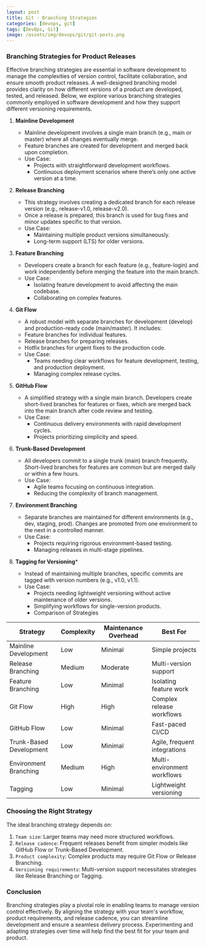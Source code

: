 ```yaml
---
layout: post
title: Git - Branching Strategies
categories: [devops, git]
tags: [DevOps, Git]
image: /assets/img/devops/git/git-posts.png
---
```


### Branching Strategies for Product Releases

Effective branching strategies are essential in software development to manage the complexities of version control, facilitate collaboration, and ensure smooth product releases. A well-designed branching model provides clarity on how different versions of a product are developed, tested, and released. Below, we explore various branching strategies commonly employed in software development and how they support different versioning requirements.

1. **Mainline Development**

    - Mainline development involves a single main branch (e.g., main or master) where all changes eventually merge.
    - Feature branches are created for development and merged back upon completion.
    - Use Case:
      - Projects with straightforward development workflows.
      - Continuous deployment scenarios where there’s only one active version at a time.

2. **Release Branching**

    - This strategy involves creating a dedicated branch for each release version (e.g., release-v1.0, release-v2.0).
    - Once a release is prepared, this branch is used for bug fixes and minor updates specific to that version.
    - Use Case:
      - Maintaining multiple product versions simultaneously.
      - Long-term support (LTS) for older versions.

3. **Feature Branching**

    - Developers create a branch for each feature (e.g., feature-login) and work independently before merging the feature into the main branch.
    - Use Case:
      - Isolating feature development to avoid affecting the main codebase.
      - Collaborating on complex features.

4. **Git Flow**

    - A robust model with separate branches for development (develop) and production-ready code (main/master). It includes:
    - Feature branches for individual features.
    - Release branches for preparing releases.
    - Hotfix branches for urgent fixes to the production code.
    - Use Case:
      - Teams needing clear workflows for feature development, testing, and production deployment.
      - Managing complex release cycles.

5. **GitHub Flow**

    - A simplified strategy with a single main branch. Developers create short-lived branches for features or fixes, which are merged back into the main branch after code review and testing.
    - Use Case:
      - Continuous delivery environments with rapid development cycles.
      - Projects prioritizing simplicity and speed.

6. **Trunk-Based Development**

    - All developers commit to a single trunk (main) branch frequently. Short-lived branches for features are common but are merged daily or within a few hours.
    - Use Case:
      - Agile teams focusing on continuous integration.
      - Reducing the complexity of branch management.

7. **Environment Branching**

    - Separate branches are maintained for different environments (e.g., dev, staging, prod). Changes are promoted from one environment to the next in a controlled manner.
    - Use Case:
      - Projects requiring rigorous environment-based testing.
      - Managing releases in multi-stage pipelines.

8. **Tagging for Versioning***

    - Instead of maintaining multiple branches, specific commits are tagged with version numbers (e.g., v1.0, v1.1).
    - Use Case:
      - Projects needing lightweight versioning without active maintenance of older versions.
      - Simplifying workflows for single-version products.
      - Comparison of Strategies

| **Strategy**          | **Complexity** | **Maintenance Overhead** | **Best For**                      |
|------------------------|----------------|---------------------------|------------------------------------|
| Mainline Development   | Low            | Minimal                   | Simple projects                   |
| Release Branching      | Medium         | Moderate                  | Multi-version support             |
| Feature Branching      | Low            | Minimal                   | Isolating feature work            |
| Git Flow               | High           | High                      | Complex release workflows         |
| GitHub Flow            | Low            | Minimal                   | Fast-paced CI/CD                  |
| Trunk-Based Development| Low            | Minimal                   | Agile, frequent integrations      |
| Environment Branching  | Medium         | High                      | Multi-environment workflows       |
| Tagging                | Low            | Minimal                   | Lightweight versioning            |

### Choosing the Right Strategy

The ideal branching strategy depends on:

1. `Team size`: Larger teams may need more structured workflows.
2. `Release cadence`: Frequent releases benefit from simpler models like GitHub Flow or Trunk-Based Development.
3. `Product complexity`: Complex products may require Git Flow or Release Branching.
4. `Versioning requirements`: Multi-version support necessitates strategies like Release Branching or Tagging.

### Conclusion

Branching strategies play a pivotal role in enabling teams to manage version control effectively. By aligning the strategy with your team's workflow, product requirements, and release cadence, you can streamline development and ensure a seamless delivery process. Experimenting and adapting strategies over time will help find the best fit for your team and product.
